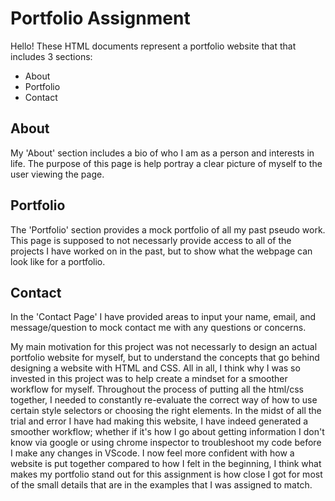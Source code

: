 

# Portfolio Assignment

Hello! These HTML documents represent a portfolio website that that includes 3 sections: 

*  About
* Portfolio
* Contact

## About

My 'About' section includes a bio of who I am as a person and interests in life. The purpose of this page is help portray a clear picture of myself to the user viewing the page.

## Portfolio

The 'Portfolio' section provides a mock portfolio of all my past pseudo work. This page is supposed to not necessarly provide access to all of the projects I have worked on in the past, but to show what the webpage can look like for a portfolio.

## Contact

In the 'Contact Page' I have provided areas to input your name, email, and message/question to mock contact me with any questions or concerns.


My main motivation for this project was not necessarly to design an actual portfolio website for myself, but to understand the concepts that go behind designing a website with HTML and CSS. All in all, I think why I was so invested in this project was to help create a mindset for a smoother workflow for myself. Throughout the process of putting all the html/css together, I needed to constantly re-evaluate the correct way of how to use certain style selectors or choosing the right elements. In the midst of all the trial and error I have had making this website, I have indeed generated a smoother workflow; whether if it's how I go about getting information I don't know via google or using chrome inspector to troubleshoot my code before I make any changes in VScode. I now feel more confident with how a website is put together compared to how I felt in the beginning, I think what makes my portfolio stand out for this assignment is how close I got for most of the small details that are in the examples that I was assigned to match.

